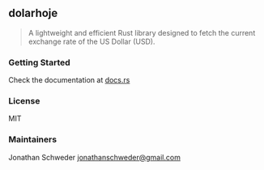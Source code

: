 dolarhoje
---

> A lightweight and efficient Rust library designed to fetch the current exchange rate of the US Dollar (USD).

### Getting Started

Check the documentation at [docs.rs](https://docs.rs/dolarhoje/latest/dolarhoje/fn.get.html)

### License

MIT

### Maintainers

Jonathan Schweder <jonathanschweder@gmail.com>
